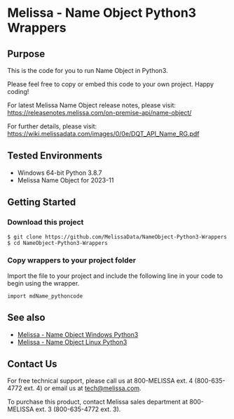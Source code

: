 # Melissa - Name Object Python3 Wrappers

## Purpose

This is the code for you to run Name Object in Python3.
    
Please feel free to copy or embed this code to your own project. Happy coding!

For latest Melissa Name Object release notes, please visit: https://releasenotes.melissa.com/on-premise-api/name-object/

For further details, please visit: https://wiki.melissadata.com/images/0/0e/DQT_API_Name_RG.pdf

## Tested Environments

- Windows 64-bit Python 3.8.7
- Melissa Name Object for 2023-11

## Getting Started

### Download this project
```
$ git clone https://github.com/MelissaData/NameObject-Python3-Wrappers
$ cd NameObject-Python3-Wrappers
```

### Copy wrappers to your project folder

Import the file to your project and include the following line in your code to begin using the wrapper.

```
import mdName_pythoncode
```

## See also

- [Melissa - Name Object Windows Python3](https://github.com/MelissaData/NameObject-Python3)
- [Melissa - Name Object Linux Python3](https://github.com/MelissaData/NameObject-Python3)
    
## Contact Us

For free technical support, please call us at 800-MELISSA ext. 4
(800-635-4772 ext. 4) or email us at tech@melissa.com.

To purchase this product, contact Melissa sales department at
800-MELISSA ext. 3 (800-635-4772 ext. 3).
